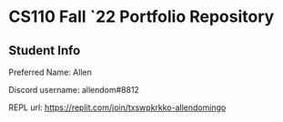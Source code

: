 # CS110 Fall `22 Portfolio Repository

## Student Info

Preferred Name: Allen

Discord username: allendom#8812

REPL url: https://replit.com/join/txswpkrkko-allendomingo
